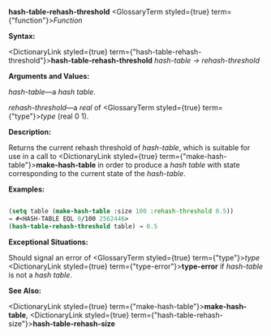 **hash-table-rehash-threshold** <GlossaryTerm styled={true} term={"function"}><i>Function</i></GlossaryTerm> 



**Syntax:** 



<DictionaryLink styled={true} term={"hash-table-rehash-threshold"}><b>hash-table-rehash-threshold</b></DictionaryLink> *hash-table → rehash-threshold* 



**Arguments and Values:** 



*hash-table*—a *hash table*. 



*rehash-threshold*—a *real* of <GlossaryTerm styled={true} term={"type"}><i>type</i></GlossaryTerm> (real 0 1). 



**Description:** 



Returns the current rehash threshold of *hash-table*, which is suitable for use in a call to <DictionaryLink styled={true} term={"make-hash-table"}><b>make-hash-table</b></DictionaryLink> in order to produce a *hash table* with state corresponding to the current state of the *hash-table*. 



**Examples:**
```lisp

(setq table (make-hash-table :size 100 :rehash-threshold 0.5)) 
→ #<HASH-TABLE EQL 0/100 2562446> 
(hash-table-rehash-threshold table) → 0.5 

```
**Exceptional Situations:** 



Should signal an error of <GlossaryTerm styled={true} term={"type"}><i>type</i></GlossaryTerm> <DictionaryLink styled={true} term={"type-error"}><b>type-error</b></DictionaryLink> if *hash-table* is not a *hash table*. 



**See Also:** 



<DictionaryLink styled={true} term={"make-hash-table"}><b>make-hash-table</b></DictionaryLink>, <DictionaryLink styled={true} term={"hash-table-rehash-size"}><b>hash-table-rehash-size</b></DictionaryLink> 







 



 



